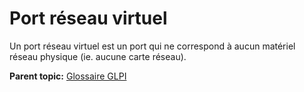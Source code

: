 Port réseau virtuel
===================

Un port réseau virtuel est un port qui ne correspond à aucun matériel
réseau physique (ie. aucune carte réseau).

**Parent topic:** [Glossaire GLPI](../../glpi/glossary.html)
